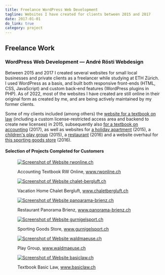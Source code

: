 ```yaml
---
title: Freelance WordPress Web Development
tagline: Websites I have created for clients between 2015 and 2017
date: 2017-01-01
do_link: true
category: project
---
```


<h2 class="section-title">Freelance Work</h2>
<h3>WordPress Web Development &mdash; André Rösti Webdesign</h3>

<p>Between 2015 and 2017 I created several websites for small local businesses and private clients as a freelancer while studying at ETH Zürich. I used WordPress as a basis, and built both responsive front-ends (HTML, CSS, JavaScript) and custom back-end features (WordPress plugins in PHP). As of 2022, most of the websites I have created are still online in their original form as created by me, and are being actively maintained by my former clients.</p>

<p>Some of my clients included (among others) the <a href="http://www.basiclaw.ch/">website for a textbook on law</a> (including a custom license-restricted access area and backend to create new licenses) in 2015, subsequently also <a href="http://rwonline.ch/">for a textbook on accounting</a> (2017), as well as websites for <a href="http://chaletbergluft.ch/home/">a holiday apartment</a> (2015), a <a href="http://www.waldmaeuse.ch/">children's play group</a> (2015), a <a href="http://www.panorama-brienz.ch/">restaurant</a> (2016) and a website overhaul for <a href="http://www.gurnigelsport.ch/">this sporting goods store</a> (2016).</p>

<h4>Selection of Projects Completed for Customers</h4>

<div class="row two-columns">

<figure class="column">
<a href="{{ 'attachments/webdesign/rwonline.png' | relative_url }}" target="_blank"><img src="{{ 'attachments/webdesign/rwonline-small.png' | relative_url }}" alt="Screenshot of Website rwonline.ch" /></a>
<p>Accounting Textbook RW Online, <a href="http://rwonline.ch">www.rwonline.ch</a></p>
</figure>

<figure class="column">
<a href="{{ 'attachments/webdesign/bergluft.png' | relative_url }}" target="_blank"><img src="{{ 'attachments/webdesign/bergluft-small.png' | relative_url }}" alt="Screenshot of Website chalet-bergluft.ch" /></a>
<p>Vacation Home Chalet Bergluft, <a href="http://chaletbergluft.ch">www.chaletbergluft.ch</a></p>
</figure>

</div>

<div class="row two-columns">

<figure class="column">
<a href="{{ 'attachments/webdesign/panorama.png' | relative_url }}" target="_blank"><img src="{{ 'attachments/webdesign/panorama-small.png' | relative_url }}" alt="Screenshot of Website panoarama-brienz.ch" /></a>
<p>Restaurant Panorama Brienz, <a href="http://panorama-brienz.ch">www.panorama-brienz.ch</a></p>
</figure>

<figure class="column">
<a href="{{ 'attachments/webdesign/gurnigelsport.png' | relative_url }}" target="_blank"><img src="{{ 'attachments/webdesign/gurnigelsport-small.png' | relative_url }}" alt="Screenshot of Website gurnigelsport.ch" /></a>
<p>Sporting Goods Store, <a href="http://gurnigelsport.ch">www.gurnigelsport.ch</a></p>
</figure>
</div>

<div class="row two-columns">

<figure class="column">
<a href="{{ 'attachments/webdesign/waldmaeuse.png' | relative_url }}" target="_blank"><img src="{{ 'attachments/webdesign/waldmaeuse-small.png' | relative_url }}" alt="Screenshot of Website waldmaeuse.ch" /></a>
<p>Play Group, <a href="http://waldmaeuse.ch">www.waldmaeuse.ch</a></p>
</figure>

<figure class="column">
<a href="{{ 'attachments/webdesign/basiclaw.png' | relative_url }}" target="_blank"><img src="{{ 'attachments/webdesign/basiclaw-small.png' | relative_url }}" alt="Screenshot of Website basiclaw.ch" /></a>
<p>Textbook Basic Law, <a href="http://basiclaw.ch">www.basiclaw.ch</a></p>
</figure>

</div>